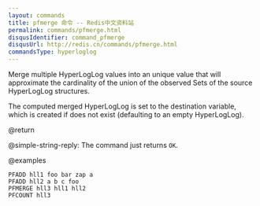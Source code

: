 ```yaml
---
layout: commands
title: pfmerge 命令 -- Redis中文资料站
permalink: commands/pfmerge.html
disqusIdentifier: command_pfmerge
disqusUrl: http://redis.cn/commands/pfmerge.html
commandsType: hyperloglog
---
```


Merge multiple HyperLogLog values into an unique value that will approximate
the cardinality of the union of the observed Sets of the source HyperLogLog
structures.

The computed merged HyperLogLog is set to the destination variable, which is
created if does not exist (defaulting to an empty HyperLogLog).

@return

@simple-string-reply: The command just returns `OK`.

@examples

```cli
PFADD hll1 foo bar zap a
PFADD hll2 a b c foo
PFMERGE hll3 hll1 hll2
PFCOUNT hll3
```
